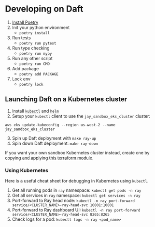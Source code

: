 # Developing on Daft

1. [Install Poetry](https://python-poetry.org/docs/#installation)
2. Init your python environment
    - `poetry install`
3. Run tests
    - `poetry run pytest`
4. Run type checking
    - `poetry run mypy`
5. Run any other script
    - `poetry run CMD`
6. Add package
    - `poetry add PACKAGE`
7. Lock env
    - `poetry lock`

## Launching Daft on a Kubernetes cluster

1. Install [`kubectl`](https://kubernetes.io/docs/tasks/tools/#kubectl) and [`helm`](https://helm.sh/docs/intro/install/#through-package-managers)
2. Setup your `kubectl` client to use the `jay_sandbox_eks_cluster` cluster:
```
aws eks update-kubeconfig --region us-west-2 --name jay_sandbox_eks_cluster
```
3. Spin up Daft deployment with `make ray-up`
4. Spin down Daft deployment: `make ray-down`

If you want your own sandbox Kubernetes cluster instead, create one by [copying and applying this terraform module](https://github.com/Eventual-Inc/engine/blob/main/cloud-ops/main.tf#L131-L134).

### Using Kubernetes

Here is a useful cheat sheet for debugging in Kubernetes using `kubectl`.

1. Get all running pods in `ray` namespace: `kubectl get pods -n ray`
2. Get all services in `ray` namespace: `kubectl get services -n ray`
3. Port-forward to Ray head node: `kubectl -n ray port-forward service/<CLUSTER_NAME>-ray-head-svc 10001:10001`
4. Port-forward to Ray dashboard UI: `kubectl -n ray port-forward service/<CLUSTER_NAME>-ray-head-svc 8265:8265`
5. Check logs for a pod: `kubectl logs -n ray <pod_name>`
